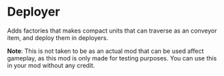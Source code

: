 # Deployer
Adds factories that makes compact units that can traverse as an conveyor item, and deploy them in deployers.

**Note**: This is not taken to be as an actual mod that can be used affect gameplay, as this mod is only made for testing purposes. You can use this in your mod without any credit.
